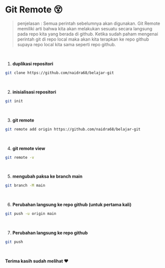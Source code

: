 # Git Remote :dizzy_face:

> penjelasan : Semua perintah sebelumnya akan digunakan. Git Remote memiliki arti bahwa kita akan melakukan sesuatu secara langsung pada repo kita yang berada di github. Ketika sudah paham mengenai perintah git di repo local maka akan kita terapkan ke repo github supaya repo local kita sama seperti repo github.

<br>

1. **duplikasi repositori**
```bash
git clone https://github.com/naidra68/belajar-git
```

<br>

2. **inisialisasi repositori**
```bash
git init
```

<br>

3. **git remote**
```bash
git remote add origin https://github.com/naidra68/belajar-git
```

<br>

4. **git remote view**
```bash
git remote -v
```

<br>

5. **mengubah paksa ke branch main**
```bash
git branch -M main
```

<br>

6. **Perubahan langsung ke repo github (untuk pertama kali)**
```bash
git push -u origin main
```

<br>

7. **Perubahan langsung ke repo github**
```bash
git push
```

<br>

**Terima kasih sudah melihat :heart:**